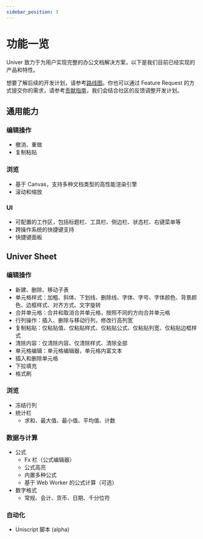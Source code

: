 ```yaml
---
sidebar_position: 3
---
```


# 功能一览

Univer 致力于为用户实现完整的办公文档解决方案，以下是我们目前已经实现的产品和特性。

想要了解后续的开发计划，请参考[路线图](/docs/guides/roadmap)。你也可以通过 Feature Request 的方式提交你的需求，请参考[贡献指南](/docs/guides/contributing)，我们会结合社区的反馈调整开发计划。

## 通用能力

### 编辑操作

-   撤消、重做
-   复制粘贴

### 浏览

-   基于 Canvas，支持多种文档类型的高性能渲染引擎
-   滚动和缩放

### UI

-   可配置的工作区，包括标题栏、工具栏、侧边栏、状态栏、右键菜单等
-   跨操作系统的快捷键支持
-   快捷键面板

## Univer Sheet

### 编辑操作

-   新建、删除、移动子表
-   单元格样式：加粗、斜体、下划线、删除线、字体、字号、字体颜色、背景颜色、边框样式、对齐方式、文字旋转
-   合并单元格：合并和取消合并单元格，按照不同的方向合并单元格
-   行列操作：插入、删除与移动行列，修改行高列宽
-   复制粘贴：仅粘贴值、仅粘贴样式、仅粘贴公式、仅粘贴列宽、仅粘贴边框样式
-   清除内容：仅清除内容、仅清除样式、清除全部
-   单元格编辑：单元格编辑器，单元格内富文本
-   插入和删除单元格
-   下拉填充
-   格式刷

### 浏览

-   冻结行列
-   统计栏
    -   求和、最大值、最小值、平均值、计数

### 数据与计算

-   公式
    -   Fx 栏（公式编辑器）
    -   公式高亮
    -   内置多种公式
    -   基于 Web Worker 的公式计算（可选）
-   数字格式
    -   常规、会计、货币、日期、千分位符

### 自动化

-   Uniscript 脚本 (alpha)
